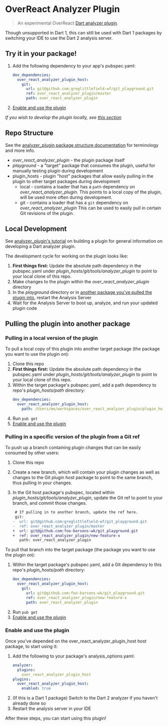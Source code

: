 # OverReact Analyzer Plugin

> An experimental OverReact [Dart analyzer plugin][analyzer_plugin].

Though unsupported in Dart 1, this can still be used with Dart 1 packages by switching your IDE to use the Dart 2 analysis server.

## Try it in your package!
1. Add the following dependency to your app's pubspec.yaml:
    ```yaml
    dev_dependencies:
      over_react_analyzer_plugin_host:
        git:
          url: git@github.com:greglittlefield-wf/git_playground.git
          ref: over_react_analyzer_plugin/master
          path: over_react_analyzer_plugin
    ```
1. [Enable and use the plugin](#enable-and-use-the-plugin)

_If you wish to develop the plugin locally, see [this section](#local-development)_
   
## Repo Structure

See the [analyzer_plugin package structure documentation][analyzer_plugin_package_structure] for terminology and more info.

- _over_react_analyzer_plugin_ - the plugin package itself
- _playground_ - a "target" package that consumes the plugin, useful for manually testing plugin during development 
- plugin_hosts - plugin "host" packages that allow easily pulling in the plugin to other target packages during development
    - local - contains a loader that has a `path` dependency on _over_react_analyzer_plugin_.
        This points to a local copy of the plugin, will be used more often during development. 
    - git - contains a loader that has a `git` dependency on _over_react_analyzer_plugin_
        This can be used to easily pull in certain Git revisions of the plugin.
        
## Local Development

See [analyzer_plugin's tutorial][analyzer_plugin_tutorial] on building a plugin for general information on developing a Dart analyzer plugin.

The development cycle for working on the plugin looks like:
1. **First things first:** Update the absolute path dependency in the pubspec.yaml under _plugin_hosts/git/tools/analyzer_plugin_ to point to your local clone of this repo.
1. Make changes to the plugin within the _over_react_analyzer_plugin_ directory
1. In the _playground_ directory or in [another package you've pulled the plugin into](#pulling-in-a-local-version-of-the-plugin), restart the Analysis Server
1. Wait for the Analysis Server to boot up, analyze, and run your updated plugin code    

## Pulling the plugin into another package

### Pulling in a local version of the plugin 
To pull a local copy of this plugin into another target package (the package you want to use the plugin on):
1. Clone this repo 
1. **First things first:** Update the absolute path dependency in the pubspec.yaml under _plugin_hosts/git/tools/analyzer_plugin_ to point to your local clone of this repo.
1. Within the target package's pubspec.yaml, add a path dependency to repo's _plugin_hosts/path_ directory:
    ```yaml
    dev_dependencies:
      over_react_analyzer_plugin_host:
        path: /Users/me/workspaces/over_react_analyzer_plugin/plugin_hosts/path
    ```
1. Run `pub get`
1. [Enable and use the plugin](#enable-and-use-the-plugin)

### Pulling in a specific version of the plugin from a Git ref
To push up a branch containing plugin changes that can be easily consumed by other users:
1. Clone this repo 
1. Create a new branch, which will contain your plugin changes as well as changes to the Git plugin host package
   to point to the same branch, thus pulling in your changes.
1. In the Git host package's pubspec, located within _plugin_hosts/git/tools/analyzer_plugin_, 
   update the Git ref to point to your branch, and commit those changes.
   
   ```diff
    # If pulling in to another branch, update the ref here.
    git:
   -  url: git@github.com:greglittlefield-wf/git_playground.git
   -  ref: over_react_analyzer_plugin/master
   +  url: git@github.com:foo-barsons-wk/git_playground.git
   +  ref: over_react_analyzer_plugin/new-feature-x
      path: over_react_analyzer_plugin
   ```

To pull that branch into the target package (the package you want to use the plugin on):   
1. Within the target package's pubspec.yaml, add a Git dependency to this repo's _plugin_hosts/path_ directory:
    ```yaml
    dev_dependencies:
      over_react_analyzer_plugin_host:
        git:
          url: git@github.com:foo-barsons-wk/git_playground.git
          ref: over_react_analyzer_plugin/new-feature-x
          path: over_react_analyzer_plugin
    ```
1. Run `pub get`
1. [Enable and use the plugin](#enable-and-use-the-plugin)

### Enable and use the plugin
Once you've depended on the over_react_analyzer_plugin_host host package, to start using it:

1. Add the following to your package's analysis_options.yaml:
    ```yaml
    analyzer:
      plugins:
        over_react_analyzer_plugin_host
    plugins:
      over_react_analyzer_plugin_host:
        enabled: true
    ```
1. (If this is a Dart 1 package) Switch to the Dart 2 analyzer if you haven't already done so
1. Restart the analysis server in your IDE

After these steps, you can start using this plugin!


[analyzer_plugin]: https://github.com/dart-lang/sdk/tree/master/pkg/analyzer_plugin
[analyzer_plugin_tutorial]: https://github.com/dart-lang/sdk/blob/master/pkg/analyzer_plugin/doc/tutorial/tutorial.md
[analyzer_plugin_package_structure]: https://github.com/dart-lang/sdk/blob/master/pkg/analyzer_plugin/doc/tutorial/package_structure.md

